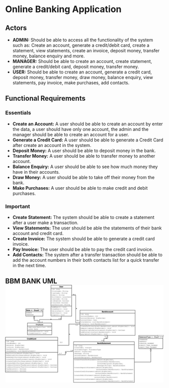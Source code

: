 # Online Banking Application

## Actors

 - **ADMIN:** Should be able to access all the functionality of the system such as: Create an account, generate a credit/debit card, create a statement, view statements, create an invoice, deposit money, transfer money, balance enquiry and more.
 - **MANAGER:** Should be able to create an account, create statement, generate a credit/debit card, deposit money, transfer money.
 - **USER:** Should be able to create an account, generate a credit card, deposit money, transfer money, draw money, balance enquiry, view statements, pay invoice, make purchases, add contacts.

## Functional Requirements

### Essentials

- **Create an Account:** A user should be able to create an account by enter the data, a user should have only one account, the admin and the manager should be able to create an account for a user.
- **Generate a Credit Card:** A user should be able to generate a Credit Card after create an account in the system.
- **Deposit Money:** A user should be able to deposit money in the bank.
- **Transfer Money:** A user should be able to transfer money to another account.
- **Balance Enquiry:** A user should be able to see how much money they have in their accounts.
- **Draw Money:** A user should be able to take off their money from the bank.
- **Make Purchases:** A user should be able to make credit and debit purchases.

### Important

- **Create Statement:** The system should be able to create a statement after a user make a transaction.
- **View Statements:** The user should be able the statements of their bank account and credit card.
- **Create Invoice:** The system should be able to generate a credit card invoice.
- **Pay Invoice:** The user should be able to pay the credit card invoice.
- **Add Contacts:** The system after a transfer transaction should be able to add the account numbers in their both contacts list for a quick transfer in the next time.

## BBM BANK UML ![BBM_Bank_UML.png](BBM_Bank_UML.png)
